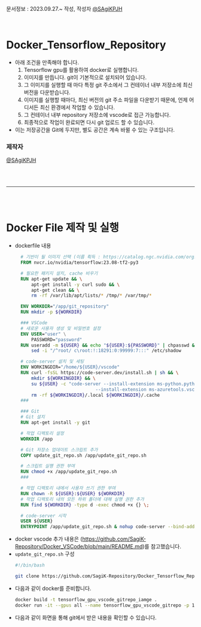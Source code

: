 문서정보 : 2023.09.27.~ 작성, 작성자 [@SAgiKPJH](https://github.com/SAgiKPJH)

<br>

# Docker_Tensorflow_Repository

  

- 아래 조건을 만족해야 합니다.
  1. Tensorflow gpu를 활용하여 docker로 실행합니다.
  2. 이미지를 만듭니다. git이 기본적으로 설치되어 있습니다.
  3. 그 이미지를 실행할 때 마다 특정 git 주소에서 그 컨테이너 내부 저장소에 최신 버전을 다운받습니다.
  4. 이미지를 실행할 때마다, 최신 버전의 git 주소 파일을 다운받기 때문에, 언제 어디서든 최신 환경에서 작업할 수 있습니다.
  5. 그 컨테이너 내부 repository 저장소에 vscode로 접근 가능합니다.
  6. 최종적으로 작업이 완료되면 다시 git 업로드 할 수 있습니다.
- 이는 저장공간을 Git에 두지만, 별도 공간은 계속 바뀔 수 있는 구조입니다.

### 제작자
[@SAgiKPJH](https://github.com/SAgiKPJH)

<br><br>

---

<br><br>

# Docker File 제작 및 실행

- dockerfile 내용
  ```dockerfile
    # 기반이 될 이미지 선택 (이름 획득 : https://catalog.ngc.nvidia.com/orgs/nvidia/containers/tensorflow)
    FROM nvcr.io/nvidia/tensorflow:23.08-tf2-py3

    # 필요한 패키지 설치, cache 비우기
    RUN apt-get update && \
        apt-get install -y curl sudo && \
        apt-get clean && \
        rm -rf /var/lib/apt/lists/* /tmp/* /var/tmp/*

    ENV WORKDIR="/app/git_repository"
    RUN mkdir -p ${WORKDIR}

    ### VSCode
    # 새로운 사용자 생성 및 비밀번호 설정
    ENV USER="user" \
        PASSWORD="password"
    RUN useradd -m ${USER} && echo "${USER}:${PASSWORD}" | chpasswd && adduser ${USER} sudo && \
        sed -i "/^root/ c\root:!:18291:0:99999:7:::" /etc/shadow

    # code-server 설치 및 세팅
    ENV WORKINGDIR="/home/${USER}/vscode"
    RUN curl -fsSL https://code-server.dev/install.sh | sh && \
        mkdir ${WORKINGDIR} && \
        su ${USER} -c "code-server --install-extension ms-python.python \
                                --install-extension ms-azuretools.vscode-docker" && \
        rm -rf ${WORKINGDIR}/.local ${WORKINGDIR}/.cache
    ###

    ### Git
    # Git 설치
    RUN apt-get install -y git

    # 작업 디렉토리 설정
    WORKDIR /app

    # Git 저장소 업데이트 스크립트 추가
    COPY update_git_repo.sh /app/update_git_repo.sh

    # 스크립트 실행 권한 부여
    RUN chmod +x /app/update_git_repo.sh
    ###

    # 작업 디렉토리 내에서 사용자 쓰기 권한 부여
    RUN chown -R ${USER}:${USER} ${WORKDIR}
    # 작업 디렉토리 내의 모든 하위 폴더에 대해 실행 권한 추가
    RUN find ${WORKDIR} -type d -exec chmod +x {} \;

    # code-server 시작
    USER ${USER}
    ENTRYPOINT /app/update_git_repo.sh & nohup code-server --bind-addr 0.0.0.0:8080 --auth password  ${WORKDIR}
  ```
- docker vscode 추가 내용은 (https://github.com/SagiK-Repository/Docker_VSCode/blob/main/README.md)를 참고했습니다.
- `update_git_repo.sh` 구성
  ```bash
  #!/bin/bash
  
  git clone https://github.com/SagiK-Repository/Docker_Tensorflow_Repository.git /app/git_repository
  ```
- 다음과 같이 docker를 준비합니다.
  ```bash
  docker build -t tensorflow_gpu_vscode_gitrepo_iamge .
  docker run -it --gpus all --name tensorflow_gpu_vscode_gitrepo -p 18081:8080 -d tensorflow_gpu_vscode_gitrepo_iamge:latest 
  ```
- 다음과 같이 화면을 통해 git에서 받은 내용을 확인할 수 있습니다.